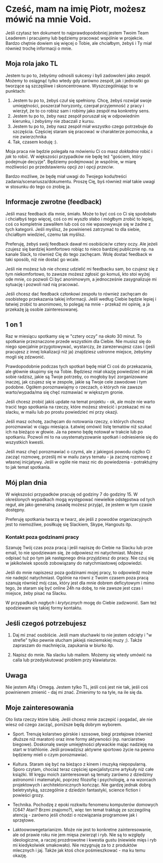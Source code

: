 # Cześć, mam na imię Piotr, możesz mówić na mnie Void.

Jeśli czytasz ten dokument to najprawdopodobniej jestem Twoim Team Leaderem i pracujemy lub będziemy pracować wspólnie w projekcie. Bardzo chętnie dowiem się więcej o Tobie, ale chciałbym, żebyś i Ty miał również trochę informacji o mnie.

## Moja rola jako TL

Jestem tu po to, żebyśmy odnosili sukcesy i byli zadowoleni jako zespół. Możemy to osiągnąć tylko wtedy gdy zarówno zespół, jak i jednostki go tworzące są szczęśliwe i skoncentrowane. Wyszczególniając to w punktach:

1. Jestem tu po to, żebyś czuł się spełniony. Chcę, żebyś rozwijał swoje umiejętności, poszerzał horyzonty, czerpał przyjemność z pracy i wierzył, że to co robisz sam i robimy jako zespół ma konkretny sens.
2. Jestem tu po to, żeby nasz zespół poruszał się w odpowiednim kierunku, i żebyśmy nie zbaczali z kursu.
3. Jestem tu po to, żeby nasz zespół miał wszystko czego potrzebuje do szczęścia. Częściej staram się pracować w charakterze pomocnika, a nie zwierzchnika
4. Tak, czasem koduję :).

Moja praca nie będzie polegała na mówieniu Ci co masz _dokładnie_ robić i _jak_ to robić. W większości przypadków nie będę też "gościem, który podejmuje decyzje". Będziemy podejmować je wspólnie, w miarę możliwości po przedstawieniu opcji _za_ i opcji _przeciw_.

Bardzo możliwe, że będę miał uwagi do Twojego kodu/treści zadania/scenariusza/dokumentu. Proszę Cię, byś również miał takie uwagi w stosunku do tego co zrobię ja.

## Informacje zwrotne (feedback)

Jeśli masz feedback dla mnie, śmiało. Może to być coś co Ci się spodobało i chciałbyś tego więcej, coś co mi wyszło słabo i mógłbym zrobić to lepiej, coś co kompletnie zawaliłem lub coś co nie wpasowywuje się w żadne z tych kategorii. Jeśli myślisz, że powinieneś zatrzymać to dla siebie, chciałbym wiedzieć, czemu tak myślisz.

Preferuję, żebyś swój feedback dawał mi osobiście/w cztery oczy. Ale jeżeli czujesz się bardziej komfortowo robiąc to nieco bardziej publicznie np. na kanale Slack, to również Cię do tego zachęcam. Wolę dostać feedback w taki sposób, niż nie dostać go wcale.

Jeśli nie możesz lub nie chcesz udzielić mi feedbacku sam, bo czujesz się z tym niekomfortowo, to zawsze możesz zgłosić go komuś, kto stoi wyżej ode mnie, co pozwoli Ci być anonimowym, a jednocześnie zasygnalizuje mi sytuację i pozwoli nad nią pracować.

Jeśli chcesz dać feedback członkowi zespołu to również zachęcam do osobistego przekazania takiej informacji. Jeśli według Ciebie będzie lepiej i łatwiej zrobić to anonimowo, to polegaj na mnie - przekaż mi opinię, a ja przekażę ją osobie zainteresowanej.

## 1 on 1

Raz w miesiącu spotkamy się w "cztery oczy" na około 30 minut. To spotkanie przeznaczone przede wszystkim dla Ciebie. Nie musisz się do niego specjalnie przygotowywać, wystarczy, że zarezerwujesz czas i (jeśli pracujesz z innej lokalizacji niż ja) znajdziesz ustronne miejsce, żebyśmy mogli się zdzwonić.

Prawdopodobnie podczas tych spotkań będę miał Ci coś do przekazania, ale głównie skupimy się na Tobie. Będziesz miał okazję powiedzieć mi jak sobie radzisz, jakie są Twoje potrzeby, co mogłoby być zorganizowane inaczej, jak czujesz się w zespole, jakie są Twoje cele zawodowe i tym podobne. Ogółem porozmawiajmy o rzeczach, o których nie zawsze warto/wypada/ma się chęć rozmawiać w większym gronie.

Jeśli chcesz zrobić jakiś update na temat projektu - ok, ale może nie warto tracić tego spotkania na rzeczy, które możesz streścić i przekazać mi na slacku, w mailu lub po prostu powiedzieć mi przy okazji.

Jeśli masz ochotę, zachęcam do notowania rzeczy, o których chcesz porozmawiać w ciągu miesiąca. Łatwiej omówić listę tematów niż szukać ich na bieżąco w głowie. Ja na pewno będę notował w trakcie lub po spotkaniu. Pozwoli mi to na usystematyzowanie spotkań i odniesienie się do wszystkich kwestii.

Jeśli masz chęć porozmawiać o czymś, ale z jakiegoś powodu ciężko Ci zacząć rozmowę, prześlij mi w mailu zarys tematu - ja zacznę rozmowę z własnej inicjatywy. Jeśli w ogóle nie masz nic do powiedzenia - potraktujmy to jak temat spotkania.

## Mój plan dnia

W większości przypadków pracuję od godziny 7 do godziny 15. W określonych wypadkach mogą występować niewielkie odstępstwa od tych reguł, ale jako generalną zasadę możesz przyjąć, że jestem w tym czasie dostępny.

Preferuję spotkania twarzą w twarz, ale jeśli z powodów organizacyjnych jest to niemożliwe, posiłkuję się Slackiem, Skype, Hangouts itp.

### Kontakt poza godzinami pracy

Szanuję Twój czas poza pracą i jeśli napiszę do Ciebie na Slacku lub prze email, to nie spodziewam się, że odpowiesz mi natychmiast. Możesz odpisać tuż po tym jak następnego dnia przyjdziesz do pracy. Nie czuj się w jakikolwiek sposób zobowiązany do natychmiastowej odpowiedzi.

Jeśli do mnie napiszesz poza godzinami mojej pracy, to odpowiedź może nie nadejść natychmiast. Ogólnie na równi z Twoim czasem poza pracą szanuję również mój czas, który jest dla mnie dobrem deficytowym i mimo tego, że staram się być online 24h na dobę, to nie zawsze jest czas i miejsce, żeby pisać na Slacku.

W przypadkach _nagłych_ i _krytycznych_ mogę do Ciebie zadzwonić. Sam też spodziewam się takiej formy kontaktu.

## Jeśli czegoś potrzebujesz

1. Daj mi znać osobiście. Jeśli mam słuchawki to nie jestem odcięty i "w strefie" tylko pewnie słucham jakiejś nieziemskiej muzy ;). Także zapraszam do machnięcia, zapukania w biurko itp.

2. Napisz do mnie. Na slacku lub mailem. Możemy się wtedy umówić na calla lub przedyskutować problem przy klawiaturze.

## Uwaga

Nie jestem Alfą i Omegą. Jestem tylko TL, jeśli coś jest nie tak, jeśli coś powinienem zmienić - daj mi znać. Zmienimy to na tyle, na ile się da.

## Moje zainteresowania

Oto lista rzeczy które lubię. Jeśli chcesz mnie zaczepić i pogadać, ale nie wiesz od czego zacząć, poniższe będą dobrym wyborem.

* Sport. Trenuję kolarstwo górskie i szosowe, biegi przełajowe (również dłuższe niż maraton) oraz inne formy aktywności (np. narciarstwo biegowe). Doskonalę swoje umiejętności pływackie mając nadzieję na start w triathlonie. Jeśli prowadzisz aktywne sportowo życie na pewno będziemy mieli o czym porozmawiać.

* Kultura. Staram się być na bieżąco z kinem i muzyką niepopularną. Sporo czytam, chociaż teraz częściej specjalistyczne artykuły niż całe książki. W kręgu moich zainteresowań są tematy zarówno z dziedziny astronomii i matematyki, poprzez filozofię i psychologię, a na wzorcach projektowych i architektonicznych kończąc. Nie gardzę jednak dobrą beletrystyką, szczególnie z dziedzin fantastyki, science fiction i powieści grozy.

* Technika. Pochodzę z epoki rozkwitu fenomenu komputerów domowych (C64? Atari? Brzmi znajomo?), więc ten temat traktuję ze szczególną atencją - zarówno jeśli chodzi o rozwiązania programowe jak i sprzętowe.

* Laktoowowegetarianizm. Może nie jest to konkretne zainteresowanie, ale od prawie roku nie jem mięsa zwierząt i ryb. Nie są to względy ideologiczne, a raczej prozdrowotne i kwestia gustu (niewiele mięs i ryb mi kiedykolwiek smakowało). Nie rezygnuję za to z produktów mlecznych i jaj. Także jak ktoś chce pośmieszkować - ma ku temu okazję.

